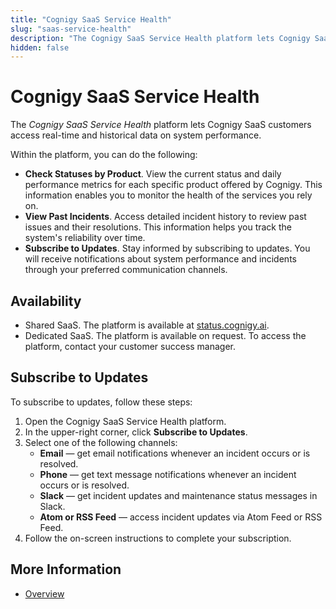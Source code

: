```yaml
---
title: "Cognigy SaaS Service Health"
slug: "saas-service-health"
description: "The Cognigy SaaS Service Health platform lets Cognigy SaaS customers access real-time and historical data on system performance."
hidden: false
---
```


# Cognigy SaaS Service Health

The _Cognigy SaaS Service Health_ platform lets Cognigy SaaS customers access real-time and historical data on system performance.

Within the platform, you can do the following:

- **Check Statuses by Product**. View the current status and daily performance metrics for each specific product offered by Cognigy. This information enables you to monitor the health of the services you rely on.
- **View Past Incidents**. Access detailed incident history to review past issues and their resolutions. This information helps you track the system's reliability over time.
- **Subscribe to Updates**. Stay informed by subscribing to updates. You will receive notifications about system performance and incidents through your preferred communication channels.

## Availability

- Shared SaaS. The platform is available at [status.cognigy.ai](https://status.cognigy.ai/).
- Dedicated SaaS. The platform is available on request. To access the platform, contact your customer success manager.

## Subscribe to Updates

To subscribe to updates, follow these steps:

1. Open the Cognigy SaaS Service Health platform.
2. In the upper-right corner, click **Subscribe to Updates**.
3. Select one of the following channels:
    - **Email** — get email notifications whenever an incident occurs or is resolved.
    - **Phone** — get text message notifications whenever an incident occurs or is resolved.
    - **Slack** — get incident updates and maintenance status messages in Slack.
    - **Atom or RSS Feed** — access incident updates via Atom Feed or RSS Feed.
4. Follow the on-screen instructions to complete your subscription.

## More Information

- [Overview](overview.md)